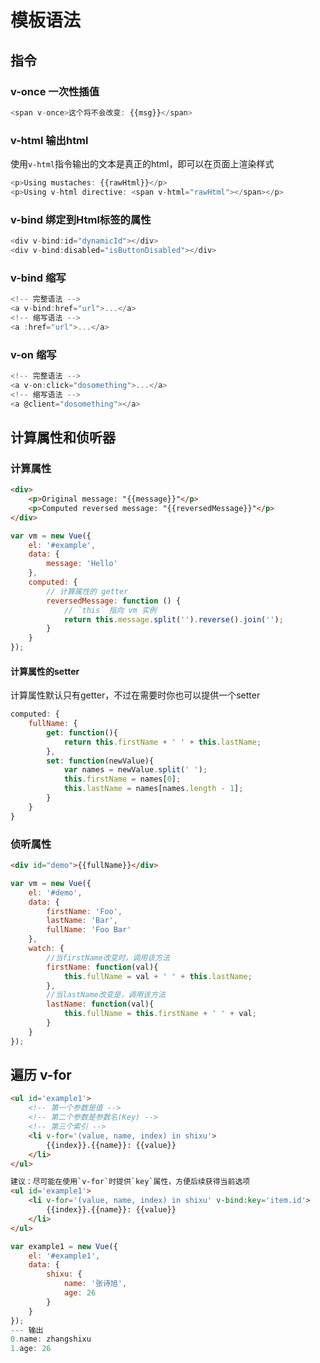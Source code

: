 # 模板语法

## 指令

### v-once 一次性插值

``` javascript
<span v-once>这个将不会改变: {{msg}}</span>
```

### v-html 输出html

使用`v-html`指令输出的文本是真正的html，即可以在页面上渲染样式

``` javascript
<p>Using mustaches: {{rawHtml}}</p>
<p>Using v-html directive: <span v-html="rawHtml"></span></p>
```

### v-bind 绑定到Html标签的属性

``` javascript
<div v-bind:id="dynamicId"></div>
<div v-bind:disabled="isButtonDisabled"></div>
```

### v-bind 缩写

``` javascript
<!-- 完整语法 -->
<a v-bind:href="url">...</a>
<!-- 缩写语法 -->
<a :href="url">...</a>
```

### v-on 缩写

``` javascript
<!-- 完整语法 -->
<a v-on:click="dosomething">...</a>
<!-- 缩写语法 -->
<a @client="dosomething"></a>
```

## 计算属性和侦听器

### 计算属性

``` html
<div>
	<p>Original message: "{{message}}"</p>
	<p>Computed reversed message: "{{reversedMessage}}"</p>
</div>
```

``` javascript
var vm = new Vue({
	el: '#example',
  	data: {
    	message: 'Hello'
  	},
  	computed: {
    	// 计算属性的 getter
    	reversedMessage: function () {
      		// `this` 指向 vm 实例
      		return this.message.split('').reverse().join('');
    	}
  	}
});
```

#### 计算属性的setter

计算属性默认只有getter，不过在需要时你也可以提供一个setter

``` javascript
computed: {
    fullName: {
        get: function(){
            return this.firstName + ' ' + this.lastName;
        },
        set: function(newValue){
            var names = newValue.split(' ');
            this.firstName = names[0];
            this.lastName = names[names.length - 1];
        }
    }
}
```

### 侦听属性

``` html
<div id="demo">{{fullName}}</div>
```

``` javascript
var vm = new Vue({
    el: '#demo',
    data: {
        firstName: 'Foo',
        lastName: 'Bar',
        fullName: 'Foo Bar'
    },
    watch: {
    	//当firstName改变时，调用该方法
        firstName: function(val){
            this.fullName = val + ' ' + this.lastName;
        },
        //当lastName改变是，调用该方法
        lastName: function(val){
            this.fullName = this.firstName + ' ' + val;
        }
    }
});
```

## 遍历  v-for

``` html
<ul id='example1'>
	<!-- 第一个参数是值 -->
	<!-- 第二个参数是参数名(Key) -->
	<!-- 第三个索引 -->
	<li v-for='(value, name, index) in shixu'>
		{{index}}.{{name}}: {{value}}
	</li>
</ul>

建议：尽可能在使用`v-for`时提供`key`属性，方便后续获得当前选项
<ul id='example1'>
	<li v-for='(value, name, index) in shixu' v-bind:key='item.id'>
		{{index}}.{{name}}: {{value}}
	</li>
</ul>
```

``` javascript
var example1 = new Vue({
    el: '#example1',
    data: {
        shixu: {
            name: '张诗旭',
            age: 26
        }
    }
});
--- 输出
0.name: zhangshixu
1.age: 26
```
